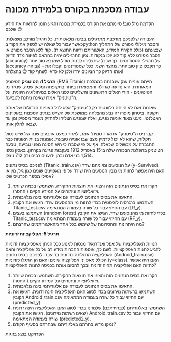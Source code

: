 # עבודה מסכמת בקורס בלמידת מכונה

הקדמה
מזל טוב! סיימתם את הקורס בלמידת מכונה והגיע הזמן להראות את הידע שלכם 😊

העבודה שלפניכם מורכבת מתרגילים בבינה מלאכותית. כל תרגיל מורכב משאלות, כאשר עבור כל שאלה יש לספק את הקוד בpython והסבר מילולי מפורט של התהליך שבצעתם (כולל חקירת המידע, האלגוריתם ודיווח התוצאות). קוד ללא הסבר מפורט או הסבר מפורט ללא קוד לא יזכו בנקודות.
ציון התרגילים יהיה בהתאם לפיזור מדד הדיוק (accuracy) של תרגילי הסטודנטים. כך שככל שתצליחו לבנות מודל שמנבא טוב יותר (accuracy גבוהה) – כך תקבלו ציון טוב יותר. מהצד השני, ככל שסטודנטים יקבלו את אותו הדיוק כך הציונים ירדו ולכן לא כדאי לשתף קוד 😊
בהצלחה!

**תרגיל 1: הטיטניק** 
הטיטניק (RMS Titanic) הייתה אוניית ענק שנבנתה בממלכה המאוחדת. היא נודעה כגדולה והמפוארת ביותר בתקופתה ומכאן שמה, שנגזר מן הטיטאנים - הורי האלים הראשונים והשליטים לפני האלים במיתולוגיה היוונית.
על ה"טיטניק" אמרו שאינה ניתנת לטביעה. 

שאננות זאת לא הייתה רלוונטית רק ל"טיטניק" אלא לכל האוניות הגדולות של אותה תקופה. ביטחון מופרז זה נבע מהצלחה ממושכת של השייט בנתיב הספנות באוקיינוס האטלנטי. 
מעט מאוד אוניות נפגעו, ואלה שנפגעו הצליחו להחזיק מעמד מספיק זמן עד שבאו לחלץ אותן. 

קברניט ה"טיטניק" אדוארד סמית' אמר, לאחר כמעט ארבעים שנה של שייט נטול תקלות, שהוא לא יכול לדמיין מצב שבו אונייה טובעת. אומנות בניית האוניות כבר התגברה על מכשולים שכאלה.
אף על פי שסברו כי היא חסינה מפני טביעה, טבעה הטיטניק בהפלגת הבכורה שלה ב־15 באפריל 1912 בעקבות פגיעה בקרחון. באסון נספו 1,514 בני אדם ובהן ידוענים רבים ורק 712 ניצלו.
 
לפניכם בסיס נתונים (Titanic_train.csv) על הנוסעים ומי מהם שרד (y=Survived). האם היה אפשר לחזות מי מבין הנוסעים היה שורד על פי מאפיינים שונים כגון גיל, מין או אפילו מספר הכרטיס שלו?

1)	חקרו את בסיס הנתונים הזה והציגו את תוצאות החקירה. השתמשו בכמה שיותר ויזואליזציות וניתוחים על המידע הקיים (והחסר).
2)	התאימו את בסיס הנתונים לעבודה עם אלגוריתמי בינה מלאכותית.
3)	השתמשו ברגרסיה לוגיסטית בכדי לחזות מי מהנוסעים שרד. הגישו את הקובץ Titanic_test.csv עם החיזוי עבור כל שורה בעמודה המתאימה (LR_y).
4)	השתמשו בעצים (random forest) בכדי לחזות מי מהנוסעים שרד. הגישו את הקובץ Titanic_test.csv עם החיזוי עבור כל שורה בעמודה המתאימה (RF_y).
5)	מה היתרונות והחסרונות של שימוש בכל אחד מהאלגוריתמים שהרצתם?

**תרגיל 5: אפליקציות זדוניות**

חנויות האפליקציות של אפל ואנדרואיד מנסות למנוע ככל הניתן מאפליקציות זדוניות להגיע לחנות האפליקציות.
לשם כך, אוספות החברות מידע רב על כל אפליקציה והאם האפליקציה התגלתה כזדונית בדיעבד.
לפניכם בסיס נתונים (Android_train.csv) הכולל מאפייני אפליקציה שונים והאם הן התגלו כזדוניות (y=class). האם היה אפשר לחזות האם אפליקציה תהיה זדונית ובכך לחסום אותה בכניסה לחנות האפליקציות?

1)	חקרו את בסיס הנתונים הזה והציגו את תוצאות החקירה. השתמשו בכמה שיותר ויזואליזציות וניתוחים על המידע הקיים (והחסר).
2)	התאימו את בסיס הנתונים לעבודה עם אלגוריתמי בינה מלאכותית.
3)	השתמשו ברשתות נוירונים בכדי לסווג האם האפליקציה הינה זדונית. הגישו את הקובץ Android_train.csv עם החיזוי עבור כל שורה בעמודה המתאימה (predicted_y).
4)	השתמשו באלגוריתם (לבחירתכם) שלמדנו בכדי לסווג האם האפליקציה הינה זדונית (שאינו רשתות נוירונים). הגישו את הקובץ Android_train.csv עם החיזוי עבור כל שורה בעמודה המתאימה (predicted2_y).
5)	נמקו מדוע בחרתם באלגוריתם שבחרתם בסעיף הקודם?

הפרויקט בוצע בזוגות

